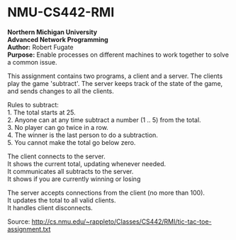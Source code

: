 NMU-CS442-RMI
=============
<b>Northern Michigan University <br />
Advanced Network Programming<br />
Author:</b> Robert Fugate<br />
<b>Purpose:</b> Enable processes on different machines to work together to solve a common issue.

<p>This assignment contains two programs, a client and a server. The clients play the game 'subtract'. The server keeps track of the state of the game, and sends changes to all the clients. </p>

Rules to subtract:<br />
	1. The total starts at 25. <br />
	2. Anyone can at any time subtract a number (1 .. 5) from the total. <br />
	3. No player can go twice in a row. <br />
	4. The winner is the last person to do a subtraction. <br />
	5. You cannot make the total go below zero. <br />

The client connects to the server.<br />
It shows the current total, updating whenever needed.<br />
It communicates all subtracts to the server.<br />
It shows if you are currently winning or losing<br />

The server accepts connections from the client (no more than 100).<br />
It updates the total to all valid clients.<br />
It handles client disconnects.<br />

Source: http://cs.nmu.edu/~rappleto/Classes/CS442/RMI/tic-tac-toe-assignment.txt
